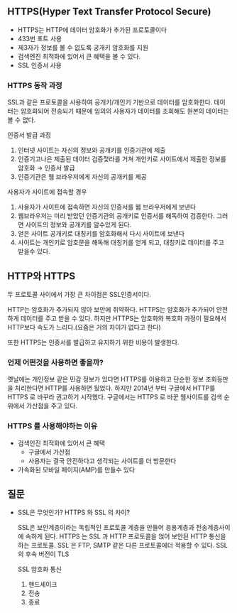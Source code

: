 ## HTTPS(Hyper Text Transfer Protocol Secure)

- HTTPS는 HTTP에 데이터 암호화가 추가된 프로토콜이다
- 433번 포트 사용
- 제3자가 정보를 볼 수 없도록 공개키 암호화를 지원
- 검색엔진 최적화에 있어서 큰 혜택을 볼 수 있다.
- SSL 인증서 사용

### HTTPS 동작 과정

SSL과 같은 프로토콜을 사용하여 공개키/개인키 기반으로 데이터를 암호화한다. 데이터는 암호화되어 전송되기 때문에 임의의 사용자가 데이터를 조회해도 원본의 데이터는 볼 수 없다.

인증서 발급 과정

1. 인터넷 사이트는 자신의 정보와 공개키를 인증기관에 제출
2. 인증기고나은 제출된 데이터 검증젗라를 거쳐 개인키로 사이트에서 제출한 정보를 암호화 → 인증서 발급
3. 인증기관은 웹 브라우저에게 자신의 공개키를 제공

사용자가 사이트에 접속할 경우

1. 사용자가 사이트에 접속하면 자신의 인증서를 웹 브라우저에게 보낸다
2. 웹브라우저는 미리 받았던 인증기관의 공개키로 인증서를 해독하여 검증한다. 그러면 사이트의 정보와 공개키를 알수있게 된다.
3. 얻은 사이트 공개키로 대칭키를 암호화해서 다시 사이트에 보낸다
4. 사이트는 개인키로 암호문을 해독해 대칭키를 얻게 되고, 대칭키로 데이터를 주고 받을수 있다.

## HTTP와 HTTPS

두 프로토콜 사이에서 가장 큰 차이점은 SSL인증서이다.

HTTP는 암호화가 추가되지 않아 보안에 취약하다. HTTPS는 암호화가 추가되어 안전하게 데이터를 주고 받을 수 있다. 하지만 HTTPS는 암호화와 복호화 과정이 필요해서 HTTP보다 속도가 느리다.(요즘은 거의 차이가 없다고 한다)

또한 HTTPS는 인증서를 발급하고 유지하기 위한 비용이 발생한다.

### 언제 어떤것을 사용하면 좋을까?

옛날에는 개인정보 같은 민감 정보가 있다면 HTTPS를 이용하고 단순한 정보 조회등만을 처리한다면 HTTP를 사용하면 됬었다. 하지만 2014년 부터 구글에서 HTTP를 HTTPS 로 바꾸라 권고하기 시작했다. 구글에서는 HTTPS 로 바꾼 웹사이트를 검색 순위에서 가산점을 주고 있다.

### HTTPS 를 사용해야하는 이유

- 검색인진 최적화에 있어서 큰 혜택
    - 구글에서 가산점
    - 사용자는 결국 안전하다고 생각되는 사이트를 더 방문한다
- 가속화된 모바일 페이지(AMP)를 만들수 있다

## 질문

- SSL은 무엇인가? HTTPS 와 SSL 의 차이?

  SSL은 보안계층이라는 독립적인 프로토콜 계층을 만들어 응용계층과 전송계층사이에 속하게 된다. HTTPS 는 SSL 과 HTTP 프로토콜을 얹어 보안된 HTTP 통신을 하는 프로토콜. SSL 은 FTP, SMTP 같은 다른 프로토콜에더 적용할 수 있다. SSL의 후속 버전이 TLS

  SSL 암호화 통신

    1. 핸드셰이크
    2. 전송
    3. 종료